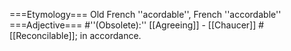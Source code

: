 ===Etymology===
Old French ''acordable'', French ''accordable''
===Adjective===
#''(Obsolete):'' [[Agreeing]] - [[Chaucer]]
#[[Reconcilable]]; in accordance.
